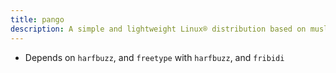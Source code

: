 ```yaml
---
title: pango
description: A simple and lightweight Linux® distribution based on musl libc and toybox
---
```


- Depends on `harfbuzz`, and `freetype` with `harfbuzz`, and `fribidi`
